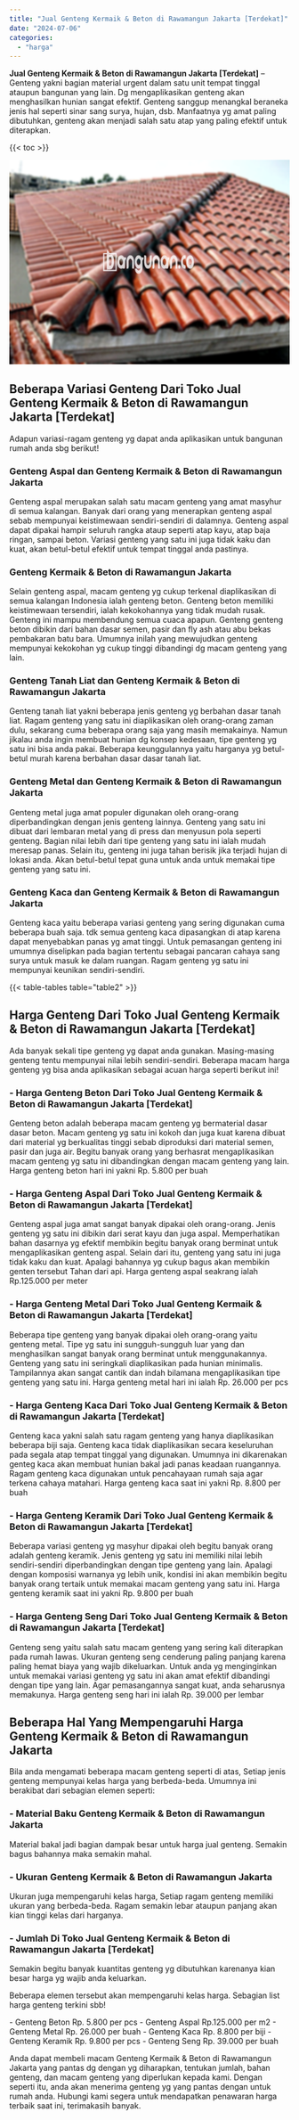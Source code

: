 ```yaml
---
title: "Jual Genteng Kermaik & Beton di Rawamangun Jakarta [Terdekat]"
date: "2024-07-06"
categories: 
  - "harga"
---
```


**Jual Genteng Kermaik & Beton di Rawamangun Jakarta \[Terdekat\]** – Genteng yakni bagian material urgent dalam satu unit tempat tinggal ataupun bangunan yang lain. Dg mengaplikasikan genteng akan menghasilkan hunian sangat efektif. Genteng sanggup menangkal beraneka jenis hal seperti sinar sang surya, hujan, dsb. Manfaatnya yg amat paling dibutuhkan, genteng akan menjadi salah satu atap yang paling efektif untuk diterapkan.

{{< toc >}}

![Jual Genteng Kermaik & Beton di Rawamangun Jakarta [Terdekat]](/images/genteng-minimalis-murah01.png)

## Beberapa Variasi Genteng Dari Toko Jual Genteng Kermaik & Beton di Rawamangun Jakarta \[Terdekat\]

Adapun variasi-ragam genteng yg dapat anda aplikasikan untuk bangunan rumah anda sbg berikut!

### Genteng Aspal dan Genteng Kermaik & Beton di Rawamangun Jakarta

Genteng aspal merupakan salah satu macam genteng yang amat masyhur di semua kalangan. Banyak dari orang yang menerapkan genteng aspal sebab mempunyai keistimewaan sendiri-sendiri di dalamnya. Genteng aspal dapat dipakai hampir seluruh rangka ataup seperti atap kayu, atap baja ringan, sampai beton. Variasi genteng yang satu ini juga tidak kaku dan kuat, akan betul-betul efektif untuk tempat tinggal anda pastinya.

### Genteng Kermaik & Beton di Rawamangun Jakarta

Selain genteng aspal, macam genteng yg cukup terkenal diaplikasikan di semua kalangan Indonesia ialah genteng beton. Genteng beton memiliki keistimewaan tersendiri, ialah kekokohannya yang tidak mudah rusak. Genteng ini mampu membendung semua cuaca apapun. Genteng genteng beton dibikin dari bahan dasar semen, pasir dan fly ash atau abu bekas pembakaran batu bara. Umumnya inilah yang mewujudkan genteng mempunyai kekokohan yg cukup tinggi dibandingi dg macam genteng yang lain.

### Genteng Tanah Liat dan Genteng Kermaik & Beton di Rawamangun Jakarta

Genteng tanah liat yakni beberapa jenis genteng yg berbahan dasar tanah liat. Ragam genteng yang satu ini diaplikasikan oleh orang-orang zaman dulu, sekarang cuma beberapa orang saja yang masih memakainya. Namun jikalau anda ingin membuat hunian dg konsep kedesaan, tipe genteng yg satu ini bisa anda pakai. Beberapa keunggulannya yaitu harganya yg betul-betul murah karena berbahan dasar dasar tanah liat.

### Genteng Metal dan Genteng Kermaik & Beton di Rawamangun Jakarta

Genteng metal juga amat populer digunakan oleh orang-orang diperbandingkan dengan jenis genteng lainnya. Genteng yang satu ini dibuat dari lembaran metal yang di press dan menyusun pola seperti genteng. Bagian nilai lebih dari tipe genteng yang satu ini ialah mudah meresap panas. Selain itu, genteng ini juga tahan berisik jika terjadi hujan di lokasi anda. Akan betul-betul tepat guna untuk anda untuk memakai tipe genteng yang satu ini.

### Genteng Kaca dan Genteng Kermaik & Beton di Rawamangun Jakarta

Genteng kaca yaitu beberapa variasi genteng yang sering digunakan cuma beberapa buah saja. tdk semua genteng kaca dipasangkan di atap karena dapat menyebabkan panas yg amat tinggi. Untuk pemasangan genteng ini umumnya diselipkan pada bagian tertentu sebagai pancaran cahaya sang surya untuk masuk ke dalam ruangan. Ragam genteng yg satu ini mempunyai keunikan sendiri-sendiri.

{{< table-tables table="table2" >}}

## Harga Genteng Dari Toko Jual Genteng Kermaik & Beton di Rawamangun Jakarta \[Terdekat\]

Ada banyak sekali tipe genteng yg dapat anda gunakan. Masing-masing genteng tentu mempunyai nilai lebih sendiri-sendiri. Beberapa macam harga genteng yg bisa anda aplikasikan sebagai acuan harga seperti berikut ini!

### \- Harga Genteng Beton Dari Toko Jual Genteng Kermaik & Beton di Rawamangun Jakarta \[Terdekat\]

Genteng beton adalah beberapa macam genteng yg bermaterial dasar dasar beton. Macam genteng yg satu ini kokoh dan juga kuat karena dibuat dari material yg berkualitas tinggi sebab diproduksi dari material semen, pasir dan juga air. Begitu banyak orang yang berhasrat mengaplikasikan macam genteng yg satu ini dibandingkan dengan macam genteng yang lain. Harga genteng beton hari ini yakni Rp. 5.800 per buah

### \- Harga Genteng Aspal Dari Toko Jual Genteng Kermaik & Beton di Rawamangun Jakarta \[Terdekat\]

Genteng aspal juga amat sangat banyak dipakai oleh orang-orang. Jenis genteng yg satu ini dibikin dari serat kayu dan juga aspal. Memperhatikan bahan dasarnya yg efektif membikin begitu banyak orang berminat untuk mengaplikasikan genteng aspal. Selain dari itu, genteng yang satu ini juga tidak kaku dan kuat. Apalagi bahannya yg cukup bagus akan membikin genten tersebut Tahan dari api. Harga genteng aspal seakrang ialah Rp.125.000 per meter

### \- Harga Genteng Metal Dari Toko Jual Genteng Kermaik & Beton di Rawamangun Jakarta \[Terdekat\]

Beberapa tipe genteng yang banyak dipakai oleh orang-orang yaitu genteng metal. Tipe yg satu ini sungguh-sungguh luar yang dan menghasilkan sangat banyak orang berminat untuk menggunakannya. Genteng yang satu ini seringkali diaplikasikan pada hunian minimalis. Tampilannya akan sangat cantik dan indah bilamana mengaplikasikan tipe genteng yang satu ini. Harga genteng metal hari ini ialah Rp. 26.000 per pcs

### \- Harga Genteng Kaca Dari Toko Jual Genteng Kermaik & Beton di Rawamangun Jakarta \[Terdekat\]

Genteng kaca yakni salah satu ragam genteng yang hanya diaplikasikan beberapa biji saja. Genteng kaca tidak diaplikasikan secara keseluruhan pada segala atap tempat tinggal yang digunakan. Umumnya ini dikarenakan genteg kaca akan membuat hunian bakal jadi panas keadaan ruangannya. Ragam genteng kaca digunakan untuk pencahayaan rumah saja agar terkena cahaya matahari. Harga genteng kaca saat ini yakni Rp. 8.800 per buah

### \- Harga Genteng Keramik Dari Toko Jual Genteng Kermaik & Beton di Rawamangun Jakarta \[Terdekat\]

Beberapa variasi genteng yg masyhur dipakai oleh begitu banyak orang adalah genteng keramik. Jenis genteng yg satu ini memiliki nilai lebih sendiri-sendiri diperbandingkan dengan tipe genteng yang lain. Apalagi dengan komposisi warnanya yg lebih unik, kondisi ini akan membikin begitu banyak orang tertaik untuk memakai macam genteng yang satu ini. Harga genteng keramik saat ini yakni Rp. 9.800 per buah

### \- Harga Genteng Seng Dari Toko Jual Genteng Kermaik & Beton di Rawamangun Jakarta \[Terdekat\]

Genteng seng yaitu salah satu macam genteng yang sering kali diterapkan pada rumah lawas. Ukuran genteng seng cenderung paling panjang karena paling hemat biaya yang wajib dikeluarkan. Untuk anda yg menginginkan untuk memakai variasi genteng yg satu ini akan amat efektif dibandingi dengan tipe yang lain. Agar pemasangannya sangat kuat, anda seharusnya memakunya. Harga genteng seng hari ini ialah Rp. 39.000 per lembar

## Beberapa Hal Yang Mempengaruhi Harga Genteng Kermaik & Beton di Rawamangun Jakarta

Bila anda mengamati beberapa macam genteng seperti di atas, Setiap jenis genteng mempunyai kelas harga yang berbeda-beda. Umumnya ini berakibat dari sebagian elemen seperti:

### \- Material Baku Genteng Kermaik & Beton di Rawamangun Jakarta

Material bakal jadi bagian dampak besar untuk harga jual genteng. Semakin bagus bahannya maka semakin mahal.

### \- Ukuran Genteng Kermaik & Beton di Rawamangun Jakarta

Ukuran juga mempengaruhi kelas harga, Setiap ragam genteng memiliki ukuran yang berbeda-beda. Ragam semakin lebar ataupun panjang akan kian tinggi kelas dari harganya.

### \- Jumlah Di Toko Jual Genteng Kermaik & Beton di Rawamangun Jakarta \[Terdekat\]

Semakin begitu banyak kuantitas genteng yg dibutuhkan karenanya kian besar harga yg wajib anda keluarkan.

Beberapa elemen tersebut akan mempengaruhi kelas harga. Sebagian list harga genteng terkini sbb!

\- Genteng Beton Rp. 5.800 per pcs - Genteng Aspal Rp.125.000 per m2 - Genteng Metal Rp. 26.000 per buah - Genteng Kaca Rp. 8.800 per biji - Genteng Keramik Rp. 9.800 per pcs - Genteng Seng Rp. 39.000 per buah

Anda dapat membeli macam Genteng Kermaik & Beton di Rawamangun Jakarta yang pantas dg dengan yg diharapkan, tentukan jumlah, bahan genteng, dan macam genteng yang diperlukan kepada kami. Dengan seperti itu, anda akan menerima genteng yg yang pantas dengan untuk rumah anda. Hubungi kami segera untuk mendapatkan penawaran harga terbaik saat ini, terimakasih banyak.
